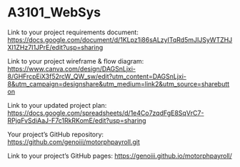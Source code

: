 # A3101_WebSys
Link to your project requirements document: https://docs.google.com/document/d/1KLpz1i86sALzyITqRd5mJIJSyWTZHJXI1ZHz7I1JPrE/edit?usp=sharing

Link to your project wireframe & flow diagram: https://www.canva.com/design/DAGSnLjxi-8/GHFrcpEiX3f52rcW_QW_sw/edit?utm_content=DAGSnLjxi-8&utm_campaign=designshare&utm_medium=link2&utm_source=sharebutton

Link to your updated project plan: https://docs.google.com/spreadsheets/d/1e4Co7zqdFgE8SqVrC7-RPjqFvSdiAaJ-F7c1RkRKomE/edit?usp=sharing

Your project’s GitHub repository: https://github.com/genoiii/motorphpayroll.git

Link to your project’s GitHub pages: https://genoiii.github.io/motorphpayroll/